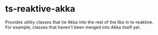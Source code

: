 ts-reaktive-akka
================

Provides utility classes that tie Akka into the rest of the libs in ts-reaktive. For example, classes that haven't been merged into Akka itself yet.

